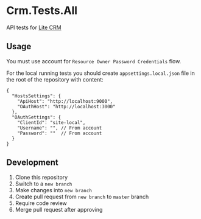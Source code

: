 # Crm.Tests.All

API tests for [Lite CRM](https://litecrm.org)

## Usage
You must use account for `Resource Owner Password Credentials` flow.

For the local running tests you should create `appsettings.local.json` file in the root of the repository with content:
```
{
  "HostsSettings": {
    "ApiHost": "http://localhost:9000",
    "OAuthHost": "http://localhost:3000"
  },
  "OAuthSettings": {
    "ClientId": "site-local",
    "Username": "", // From account
    "Password": ""  // From account
  }
}
```

## Development
1. Clone this repository
2. Switch to a `new branch`
3. Make changes into `new branch`
4. Create pull request from `new branch` to `master` branch
5. Require code review
6. Merge pull request after approving
